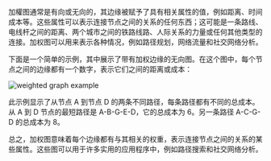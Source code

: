 

加權图通常是有向或无向的，其边缘被赋予了具有相关属性的值，例如距离、时间成本等。这些属性可以表示连接节点之间的关系的任何东西；这可能是一条路线、电线杆之间的距离、两个城市之间的铁路线路、人际关系的力量或任何其他类型的连接。加权图可以用来表示各种情况，例如路径规划，网络流量和社交网络分析。 

下面是一个简单的示例，其中展示了带有加权边缘的无向图。在这个图中，每个节点之间的边缘都有一个数字，表示它们之间的距离或成本：

![weighted graph example](https://cdn-images-1.medium.com/max/1600/1*YG0t3ifSNhJrRWfUNlKNXg.png)

此示例显示了从节点 A 到节点 D 的两条不同路径，每条路径都有不同的总成本。从 A 到 D 节点的最短路径是 A-B-G-E-D，它的总成本为 6。另一条路径 A-C-G-D 的总成本为 8。 

总之，加权图意味着每个边缘都有与其相关的权重，表示连接节点之间的关系的某些属性。这些图可以用于许多实用的应用程序中，例如路径搜索和社交网络分析。